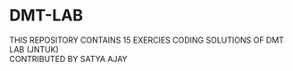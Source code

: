 # DMT-LAB
THIS REPOSITORY CONTAINS 15 EXERCIES CODING SOLUTIONS OF DMT LAB (JNTUK) <br>
CONTRIBUTED BY SATYA AJAY

